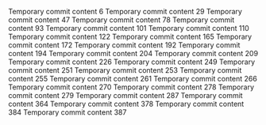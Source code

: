 Temporary commit content 6
Temporary commit content 29
Temporary commit content 47
Temporary commit content 78
Temporary commit content 93
Temporary commit content 101
Temporary commit content 110
Temporary commit content 122
Temporary commit content 165
Temporary commit content 172
Temporary commit content 192
Temporary commit content 194
Temporary commit content 204
Temporary commit content 209
Temporary commit content 226
Temporary commit content 249
Temporary commit content 251
Temporary commit content 253
Temporary commit content 255
Temporary commit content 261
Temporary commit content 266
Temporary commit content 270
Temporary commit content 278
Temporary commit content 279
Temporary commit content 287
Temporary commit content 364
Temporary commit content 378
Temporary commit content 384
Temporary commit content 387
